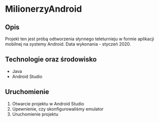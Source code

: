 # MilionerzyAndroid

## Opis
Projekt ten jest próbą odtworzenia słynnego teleturnieju w formie aplikacji mobilnej na systemy Android.
Data wykonania - styczeń 2020.
## Technologie oraz środowisko
* Java
* Android Studio
## Uruchomienie
1. Otwarcie projektu w Android Studio
2. Upewnienie, czy skonfigurowaliśmy emulator
3. Uruchomienie projektu
